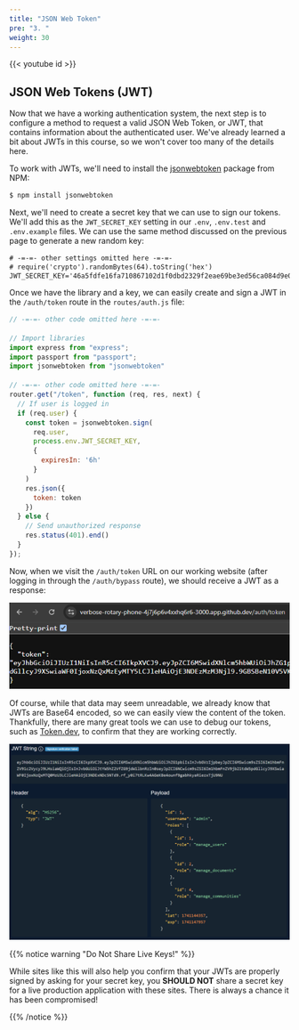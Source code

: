 ```yaml
---
title: "JSON Web Token"
pre: "3. "
weight: 30
---
```


{{< youtube id >}}

## JSON Web Tokens (JWT)

Now that we have a working authentication system, the next step is to configure a method to request a valid JSON Web Token, or JWT, that contains information about the authenticated user. We've already learned a bit about JWTs in this course, so we won't cover too many of the details here.

To work with JWTs, we'll need to install the [jsonwebtoken](https://www.npmjs.com/package/jsonwebtoken) package from NPM:

```bash {title="terminal"}
$ npm install jsonwebtoken
```

Next, we'll need to create a secret key that we can use to sign our tokens. We'll add this as the `JWT_SECRET_KEY` setting in our `.env`, `.env.test` and `.env.example` files. We can use the same method discussed on the previous page to generate a new random key:

```env {title=".env"}
# -=-=- other settings omitted here -=-=-
# require('crypto').randomBytes(64).toString('hex')
JWT_SECRET_KEY='46a5fdfe16fa710867102d1f0dbd2329f2eae69be3ed56ca084d9e0ad....'
```

Once we have the library and a key, we can easily create and sign a JWT in the `/auth/token` route in the `routes/auth.js` file:

```js {title="routes/auth.js"}
// -=-=- other code omitted here -=-=-

// Import libraries
import express from "express";
import passport from "passport";
import jsonwebtoken from "jsonwebtoken"

// -=-=- other code omitted here -=-=-
router.get("/token", function (req, res, next) {
  // If user is logged in
  if (req.user) {
    const token = jsonwebtoken.sign(
      req.user,
      process.env.JWT_SECRET_KEY,
      {
        expiresIn: '6h'
      }
    )
    res.json({
      token: token
    })
  } else {
    // Send unauthorized response
    res.status(401).end()
  }
});
```

Now, when we visit the `/auth/token` URL on our working website (after logging in through the `/auth/bypass` route), we should receive a JWT as a response:

![JWT Response](/images/examples/04/auth_4.png)

Of course, while that data may seem unreadable, we already know that JWTs are Base64 encoded, so we can easily view the content of the token. Thankfully, there are many great tools we can use to debug our tokens, such as [Token.dev](https://token.dev/), to confirm that they are working correctly.

![JWT Debugger](/images/examples/04/auth_5.png)

{{% notice warning "Do Not Share Live Keys!" %}}

While sites like this will also help you confirm that your JWTs are properly signed by asking for your secret key, you **SHOULD NOT** share a secret key for a live production application with these sites. There is always a chance it has been compromised!

{{% /notice %}}

